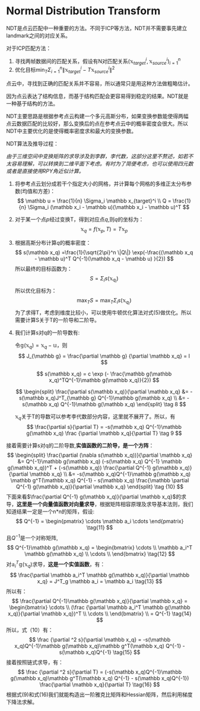 # Normal Distribution Transform

NDT是点云匹配中一种重要的方法。不同于ICP等方法，NDT并不需要事先建立landmark之间的对应关系。

对于ICP匹配方法：

1. 寻找两帧数据间的匹配关系，假设有N对匹配关系${(\mathbb x_{target}^i, \mathbb x_{source}^i)}_{i=1}^n$
2. 优化目标$\min_{T} \Sigma_{i=1}^{n}\|  \mathbb x_{target}^i - T \mathbb x_{source}^i\|^2$ 

点云中，寻找到正确的匹配关系并不容易，所以通常只是用这种方法做粗略估计。

因为点云表达了结构信息，而基于结构匹配会更容易得到稳定的结果。NDT就是一种基于结构的方法。

NDT主要思路是根据参考点云构建一个多元高斯分布，如果变换参数能使得两幅点云数据匹配的比较好，那么变换后的点在参考点云中的概率密度会很大。所以NDT中主要优化的是使得概率密度求和最大的变换参数。

NDT算法及推导过程：

*由于三维空间中变换矩阵的求导涉及到李群，李代数，这部分这里不赘述，如若不太容易理解，可以转换到二维平面下考虑。有时为了简便考虑，也可以使用四元数或者是直接使用RPY角近似计算。*

1. 将参考点云划分成若干个指定大小的网格，并计算每个网格的多维正太分布参数(均值和方差)：
   $$
   \mathbb u = \frac{1}{n} \Sigma_i \mathbb x_{target}^i \\
   Q = \frac{1}{n} \Sigma_i (\mathbb x_i - \mathbb u)(\mathbb x_i - \mathbb u)^T
   $$

2. 对于某一个点$p$经过变换T，得到对应点$q$,则$q$的坐标为：
   $$
   \mathbb x_{q} =f(\mathbb x_p, T) = T \mathbb x_p
   $$




3. 根据高斯分布计算$q$的概率密度：
   $$
   s(\mathbb x_q) =\frac{1}{\sqrt{2\pi}^n \|Q\|} \exp(-\frac{(\mathbb x_q - \mathbb u)^T Q^{-1}(\mathbb x_q - \mathbb u) }{2})
   $$
   所以最终的目标函数为：
   $$
   S=  \Sigma_i s(\mathbb x_{q_i})
   $$
   所以优化目标为：
   $$
   \max_T S = \max_T \Sigma_i s(\mathbb x_{q_i})
   $$
   为了求得T，考虑到维度比较小，可以使用牛顿优化算法对式(5)做优化。所以需要计算S关于T的一阶导和二阶导。

4. 我们计算s对q的一阶导数有:

   令$\mathbb g(\mathbb x_q) = \mathbb x_q - \mathbb u$，则
   $$
   J_{\mathbb g} = \frac{\partial \mathbb g} {\partial \mathbb x_q}  = I
   $$

   $$
   s(\mathbb x_q) = c \exp (- \frac{\mathbb g(\mathbb x_q)^TQ^{-1}\mathbb g(\mathbb x_q)}{2})
   $$

   $$
   \begin{split}
   \frac{\partial s(\mathbb x_q)}{\partial \mathbb x_q} &= - s(\mathbb x_q)J^T_{\mathbb g} Q^{-1}\mathbb g(\mathbb x_q) \\
   &= -s(\mathbb x_q) Q^{-1}\mathbb g(\mathbb x_q)
   \end{split} \tag 8
   $$

   $\mathbb x_q$关于T的导数可以参考李代数部分内容，这里就不展开了。所以，有
   $$
   \frac{\partial s}{\partial T} = -s(\mathbb x_q) Q^{-1}\mathbb g(\mathbb x_q) \frac {\partial \mathbb  x_q}{\partial T} \tag 9
   $$


  接着需要计算s对q的二阶导数,**实值函数的二阶导，是一个方阵**：
$$
   \begin{split}
      \frac{\partial (\nabla s(\mathbb x_q))}{\partial \mathbb x_q} &= Q^{-1}\mathbb g(\mathbb x_q) (-s(\mathbb x_q) Q^{-1} \mathbb g(\mathbb x_q))^T + (-s(\mathbb x_q))  \frac{\partial Q^{-1} g(\mathbb x_q)}{\partial \mathbb x_q} \\
      &= -s(\mathbb x_q)Q^{-1}\mathbb g(\mathbb x_q) \mathbb g^T(\mathbb x_q) Q^{-1} - s(\mathbb x_q) \frac{\mathbb \partial Q^{-1} g(\mathbb x_q)}{\partial \mathbb x_q}
      \end{split} \tag {10}
$$
  下面来看$\frac{\partial Q^{-1} g(\mathbb x_q)}{\partial \mathbb x_q}$的求导，**这里是一个向量值函数对向量求导**，根据矩阵相容原理及求导基本法则，我们知道结果一定是一个n*n的矩阵，假设:
$$
   Q^{-1} = \begin{pmatrix} \cdots \mathbb a_i \cdots \end{pmatrix} \tag{11}
$$
  且$Q^{-1}$是一个对称矩阵,
$$
Q^{-1}\mathbb g(\mathbb x_q) = 
      \begin{bmatrix} \cdots \\ \mathbb a_i^T \mathbb g(\mathbb x_q) \\ \cdots \\
      \end{bmatrix} \tag{12}
$$
对$\mathbb a_i^T \mathbb g(\mathbb x_q)$求导，**这是一个实值函数**，有：
$$
   \frac{\partial \mathbb a_i^T \mathbb g(\mathbb x_q)}{\partial \mathbb x_q} = J^T_g \mathbb a_i = \mathbb a_i \tag{13}
$$
  所以有：
$$
\frac{\partial Q^{-1}\mathbb g(\mathbb x_q)}{\partial \mathbb x_q} =
      \begin{bmatrix} \cdots \\ 
      (\frac {\partial \mathbb a_i^T \mathbb g(\mathbb x_q)}{\partial \mathbb x_q})^T \\ \cdots \\
      \end{bmatrix}  \\
      = Q^{-1} \tag{14}
$$
  所以，式（10）有：
$$
   \frac {\partial ^2 s}{\partial \mathbb x_q} = -s(\mathbb x_q)Q^{-1}\mathbb g(\mathbb x_q)\mathbb g^T(\mathbb x_q) Q^{-1} - s(\mathbb x_q)Q^{-1} \tag{15}
$$
  接着按照链式求导，有：
$$
   \frac {\partial ^2 s}{\partial T}  = (-s(\mathbb x_q)Q^{-1}\mathbb g(\mathbb x_q)\mathbb g^T(\mathbb x_q) Q^{-1} - s(\mathbb x_q)Q^{-1}) \frac{\partial \mathbb x_q}{\partial T} \tag{16}
$$
  根据式(9)和式(16)我们就能构造出一阶雅克比矩阵和Hessian矩阵，然后利用梯度下降法求解。

